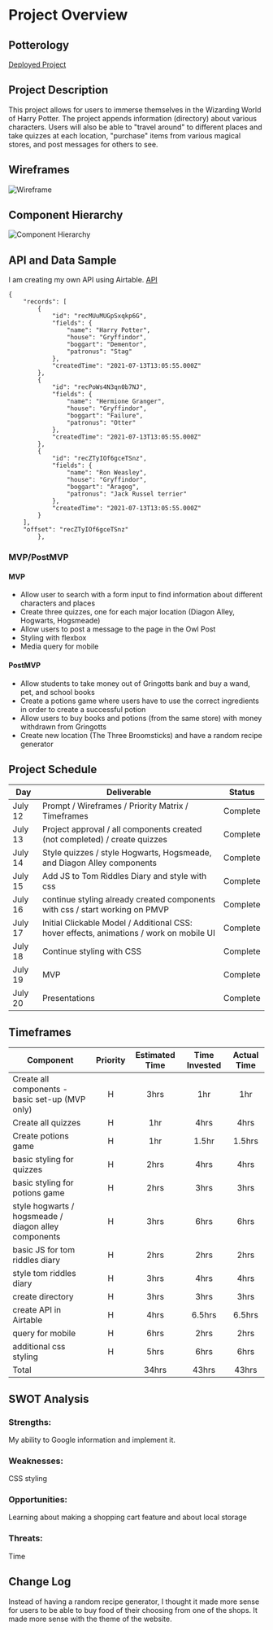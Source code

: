 # Project Overview

## Potterology

[Deployed Project](https://potterology-ashley-sands.netlify.app)

## Project Description

This project allows for users to immerse themselves in the Wizarding World of Harry Potter. The project appends information (directory) about various characters. Users will also be able to "travel around" to different places and take quizzes at each location, "purchase" items from various magical stores, and post messages for others to see.

## Wireframes

![Wireframe](https://i.imgur.com/q35YFMl.png)

## Component Hierarchy
![Component Hierarchy](https://i.imgur.com/WcswmcU.png)

## API and Data Sample

I am creating my own API using Airtable. [API](API)


```
{
    "records": [
        {
            "id": "recMUuMUGpSxqkp6G",
            "fields": {
                "name": "Harry Potter",
                "house": "Gryffindor",
                "boggart": "Dementor",
                "patronus": "Stag"
            },
            "createdTime": "2021-07-13T13:05:55.000Z"
        },
        {
            "id": "recPoWs4N3qn0b7NJ",
            "fields": {
                "name": "Hermione Granger",
                "house": "Gryffindor",
                "boggart": "Failure",
                "patronus": "Otter"
            },
            "createdTime": "2021-07-13T13:05:55.000Z"
        },
        {
            "id": "recZTyIOf6gceTSnz",
            "fields": {
                "name": "Ron Weasley",
                "house": "Gryffindor",
                "boggart": "Aragog",
                "patronus": "Jack Russel terrier"
            },
            "createdTime": "2021-07-13T13:05:55.000Z"
        }
    ],
    "offset": "recZTyIOf6gceTSnz"
        },
```



### MVP/PostMVP

#### MVP 

- Allow user to search with a form input to find information about different characters and places
- Create three quizzes, one for each major location (Diagon Alley, Hogwarts, Hogsmeade)
- Allow users to post a message to the page in the Owl Post
- Styling with flexbox
- Media query for mobile


#### PostMVP  

- Allow students to take money out of Gringotts bank and buy a wand, pet, and school books 
- Create a potions game where users have to use the correct ingredients in order to create a successful potion
- Allow users to buy books and potions (from the same store) with money withdrawn from Gringotts
- Create new location (The Three Broomsticks) and have a random recipe generator

## Project Schedule

|  Day | Deliverable | Status
|---|---| ---|
|July 12| Prompt / Wireframes / Priority Matrix / Timeframes | Complete
|July 13| Project approval / all components created (not completed) / create quizzes | Complete
|July 14| Style quizzes / style Hogwarts, Hogsmeade, and Diagon Alley components   | Complete
|July 15| Add JS to Tom Riddles Diary and style with css | Complete
|July 16| continue styling already created components with css / start working on PMVP | Complete
|July 17| Initial Clickable Model / Additional CSS: hover effects,  animations / work on mobile UI | Complete
|July 18| Continue styling with CSS| Complete
|July 19| MVP | Complete
|July 20| Presentations | Complete

## Timeframes

| Component | Priority | Estimated Time | Time Invested | Actual Time |
| --- | :---: |  :---: | :---: | :---: |
| Create all components - basic set-up (MVP only) | H |3hrs| 1hr | 1hr |
| Create all quizzes | H | 1hr| 4hrs | 4hrs |
| Create potions game | H | 1hr| 1.5hr | 1.5hrs |
| basic styling for quizzes | H | 2hrs| 4hrs | 4hrs |
| basic styling for potions game | H | 2hrs| 3hrs | 3hrs |
| style hogwarts / hogsmeade / diagon alley components | H | 3hrs| 6hrs | 6hrs |
| basic JS for tom riddles diary | H | 2hrs| 2hrs | 2hrs |
| style tom riddles diary | H | 3hrs| 4hrs | 4hrs |
| create directory | H | 3hrs| 3hrs | 3hrs |
| create API in Airtable | H | 4hrs| 6.5hrs | 6.5hrs |
| query for mobile | H | 6hrs| 2hrs | 2hrs |
| additional css styling | H | 5hrs| 6hrs | 6hrs |
| Total |  | 34hrs| 43hrs | 43hrs |

## SWOT Analysis

### Strengths:
My ability to Google information and implement it.

### Weaknesses:
CSS styling 

### Opportunities:
Learning about making a shopping cart feature and about local storage

### Threats:
Time

## Change Log
Instead of having a random recipe generator, I thought it made more sense for users to be able to buy food of their choosing from one of the shops. It made more sense with the theme of the website.
